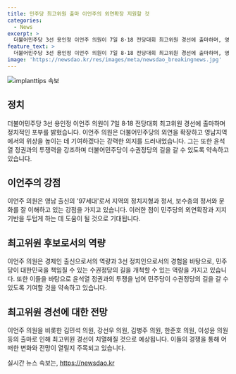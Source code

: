 ```yaml
---
title: 민주당 최고위원 출마 이언주의 외연확장 지원할 것
categories:
  - News
excerpt: >
  더불어민주당 3선 용인정 이언주 의원이 7일 8·18 전당대회 최고위원 경선에 출마하며, 영남지역에서 외연을 확장하고 지지 기반을 두텁게 할 것이라고 강조했다. 그는 민주보수까지의 외연확장에 도움이 될 것으로 자신하며, 영남 출신으로서 해당 지역의 정치지형과 정서, 보수층의 정서와 문화를 잘 이해하고 있다고 자필했다. 이어서, 윤석열 정권과의 투쟁력은 기본이고, 수권능력을 준비할 수 있는 역량을 갖췄다고 약속했다. 또한, 경제인 출신 정치인으로서, 3선 정치인으로서, 우리 민주당이 대한민국을 책임질 수 있는 수권정당의 길을 갈 수 있도록 제대로 기여하겠다고 다짐했다.
feature_text: >
  더불어민주당 3선 용인정 이언주 의원이 7일 8·18 전당대회 최고위원 경선에 출마하며, 영남지역에서 외연을 확장하고 지지 기반을 두텁게 할 것이라고 강조했다. 그는 민주보수까지의 외연확장에 도움이 될 것으로 자신하며, 영남 출신으로서 해당 지역의 정치지형과 정서, 보수층의 정서와 문화를 잘 이해하고 있다고 자필했다. 이어서, 윤석열 정권과의 투쟁력은 기본이고, 수권능력을 준비할 수 있는 역량을 갖췄다고 약속했다. 또한, 경제인 출신 정치인으로서, 3선 정치인으로서, 우리 민주당이 대한민국을 책임질 수 있는 수권정당의 길을 갈 수 있도록 제대로 기여하겠다고 다짐했다.
image: 'https://newsdao.kr/res/images/meta/newsdao_breakingnews.jpg'
---
```


<p><img src="https://newsdao.kr/res/images/meta/newsdao_breakingnews.jpg" alt="implanttips 속보" /></p>

<h2 data-ke-size="size26">정치</h2>

<p data-ke-size="size16">더불어민주당 3선 용인정 이언주 의원이 7일 8·18 전당대회 최고위원 경선에 출마하며 정치적인 포부를 밝혔습니다. 이언주 의원은 더불어민주당의 외연을 확장하고 영남지역에서의 위상을 높이는 데 기여하겠다는 강력한 의지를 드러내었습니다. 그는 또한 윤석열 정권과의 투쟁력을 강조하며 더불어민주당이 수권정당의 길을 갈 수 있도록 약속하고 있습니다.</p>

<h2 data-ke-size="size26">이언주의 강점</h2>

<p data-ke-size="size16">이언주 의원은 영남 출신의 '97세대'로서 지역의 정치지형과 정서, 보수층의 정서와 문화를 잘 이해하고 있는 강점을 가지고 있습니다. 이러한 점이 민주당의 외연확장과 지지 기반을 두텁게 하는 데 도움이 될 것으로 기대됩니다.</p>

<h2 data-ke-size="size26">최고위원 후보로서의 역량</h2>

<p data-ke-size="size16">이언주 의원은 경제인 출신으로서의 역량과 3선 정치인으로서의 경험을 바탕으로, 민주당이 대한민국을 책임질 수 있는 수권정당의 길을 개척할 수 있는 역량을 가지고 있습니다. 또한 이들을 바탕으로 윤석열 정권과의 투쟁을 넘어 민주당이 수권정당의 길을 갈 수 있도록 기여할 것을 약속하고 있습니다.</p>

<h2 data-ke-size="size26">최고위원 경선에 대한 전망</h2>

<p data-ke-size="size16">이언주 의원을 비롯한 김민석 의원, 강선우 의원, 김병주 의원, 한준호 의원, 이성윤 의원 등의 출마로 인해 최고위원 경선이 치열해질 것으로 예상됩니다. 이들의 경쟁을 통해 어떠한 변화와 전망이 열릴지 주목되고 있습니다.</p>
실시간 뉴스 속보는, <a href="https://newsdao.kr" rel="dofollow">https://newsdao.kr</a>


